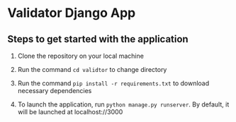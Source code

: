 # Validator Django App

## Steps to get started with the application

1. Clone the repository on your local machine

2. Run the command ``cd validtor`` to change directory

3. Run the command ``pip install -r requirements.txt`` to download necessary dependencies

4. To launch the application, run ``python manage.py runserver``. By default, it will be launched at localhost://3000